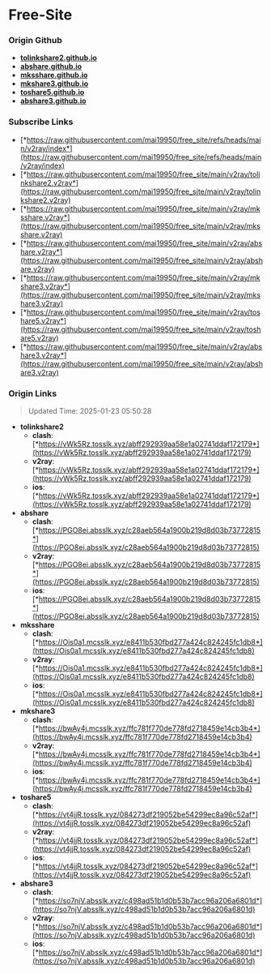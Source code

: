 # Free-Site

### Origin Github

- [**tolinkshare2.github.io**](https://github.com/tolinkshare2/tolinkshare2.github.io)
- [**abshare.github.io**](https://github.com/abshare/abshare.github.io)
- [**mksshare.github.io**](https://github.com/mksshare/mksshare.github.io)
- [**mkshare3.github.io**](https://github.com/mkshare3/mkshare3.github.io)
- [**toshare5.github.io**](https://github.com/toshare5/toshare5.github.io)
- [**abshare3.github.io**](https://github.com/abshare3/abshare3.github.io)

### Subscribe Links

- [*https://raw.githubusercontent.com/mai19950/free_site/refs/heads/main/v2ray/index*](https://raw.githubusercontent.com/mai19950/free_site/refs/heads/main/v2ray/index)
- [*https://raw.githubusercontent.com/mai19950/free_site/main/v2ray/tolinkshare2.v2ray*](https://raw.githubusercontent.com/mai19950/free_site/main/v2ray/tolinkshare2.v2ray)
- [*https://raw.githubusercontent.com/mai19950/free_site/main/v2ray/mksshare.v2ray*](https://raw.githubusercontent.com/mai19950/free_site/main/v2ray/mksshare.v2ray)
- [*https://raw.githubusercontent.com/mai19950/free_site/main/v2ray/abshare.v2ray*](https://raw.githubusercontent.com/mai19950/free_site/main/v2ray/abshare.v2ray)
- [*https://raw.githubusercontent.com/mai19950/free_site/main/v2ray/mkshare3.v2ray*](https://raw.githubusercontent.com/mai19950/free_site/main/v2ray/mkshare3.v2ray)
- [*https://raw.githubusercontent.com/mai19950/free_site/main/v2ray/toshare5.v2ray*](https://raw.githubusercontent.com/mai19950/free_site/main/v2ray/toshare5.v2ray)
- [*https://raw.githubusercontent.com/mai19950/free_site/main/v2ray/abshare3.v2ray*](https://raw.githubusercontent.com/mai19950/free_site/main/v2ray/abshare3.v2ray)

### Origin Links

> Updated Time: 2025-01-23 05:50:28

- **tolinkshare2**
  - **clash**: [*https://vWk5Rz.tosslk.xyz/abff292939aa58e1a02741ddaf172179*](https://vWk5Rz.tosslk.xyz/abff292939aa58e1a02741ddaf172179)
  - **v2ray**: [*https://vWk5Rz.tosslk.xyz/abff292939aa58e1a02741ddaf172179*](https://vWk5Rz.tosslk.xyz/abff292939aa58e1a02741ddaf172179)
  - **ios**: [*https://vWk5Rz.tosslk.xyz/abff292939aa58e1a02741ddaf172179*](https://vWk5Rz.tosslk.xyz/abff292939aa58e1a02741ddaf172179)
- **abshare**
  - **clash**: [*https://PGO8ei.absslk.xyz/c28aeb564a1900b219d8d03b73772815*](https://PGO8ei.absslk.xyz/c28aeb564a1900b219d8d03b73772815)
  - **v2ray**: [*https://PGO8ei.absslk.xyz/c28aeb564a1900b219d8d03b73772815*](https://PGO8ei.absslk.xyz/c28aeb564a1900b219d8d03b73772815)
  - **ios**: [*https://PGO8ei.absslk.xyz/c28aeb564a1900b219d8d03b73772815*](https://PGO8ei.absslk.xyz/c28aeb564a1900b219d8d03b73772815)
- **mksshare**
  - **clash**: [*https://Ois0a1.mcsslk.xyz/e8411b530fbd277a424c824245fc1db8*](https://Ois0a1.mcsslk.xyz/e8411b530fbd277a424c824245fc1db8)
  - **v2ray**: [*https://Ois0a1.mcsslk.xyz/e8411b530fbd277a424c824245fc1db8*](https://Ois0a1.mcsslk.xyz/e8411b530fbd277a424c824245fc1db8)
  - **ios**: [*https://Ois0a1.mcsslk.xyz/e8411b530fbd277a424c824245fc1db8*](https://Ois0a1.mcsslk.xyz/e8411b530fbd277a424c824245fc1db8)
- **mkshare3**
  - **clash**: [*https://bwAy4j.mcsslk.xyz/ffc781f770de778fd2718459e14cb3b4*](https://bwAy4j.mcsslk.xyz/ffc781f770de778fd2718459e14cb3b4)
  - **v2ray**: [*https://bwAy4j.mcsslk.xyz/ffc781f770de778fd2718459e14cb3b4*](https://bwAy4j.mcsslk.xyz/ffc781f770de778fd2718459e14cb3b4)
  - **ios**: [*https://bwAy4j.mcsslk.xyz/ffc781f770de778fd2718459e14cb3b4*](https://bwAy4j.mcsslk.xyz/ffc781f770de778fd2718459e14cb3b4)
- **toshare5**
  - **clash**: [*https://vt4jjR.tosslk.xyz/084273df219052be54299ec8a96c52af*](https://vt4jjR.tosslk.xyz/084273df219052be54299ec8a96c52af)
  - **v2ray**: [*https://vt4jjR.tosslk.xyz/084273df219052be54299ec8a96c52af*](https://vt4jjR.tosslk.xyz/084273df219052be54299ec8a96c52af)
  - **ios**: [*https://vt4jjR.tosslk.xyz/084273df219052be54299ec8a96c52af*](https://vt4jjR.tosslk.xyz/084273df219052be54299ec8a96c52af)
- **abshare3**
  - **clash**: [*https://so7njV.absslk.xyz/c498ad51b1d0b53b7acc96a206a6801d*](https://so7njV.absslk.xyz/c498ad51b1d0b53b7acc96a206a6801d)
  - **v2ray**: [*https://so7njV.absslk.xyz/c498ad51b1d0b53b7acc96a206a6801d*](https://so7njV.absslk.xyz/c498ad51b1d0b53b7acc96a206a6801d)
  - **ios**: [*https://so7njV.absslk.xyz/c498ad51b1d0b53b7acc96a206a6801d*](https://so7njV.absslk.xyz/c498ad51b1d0b53b7acc96a206a6801d)
